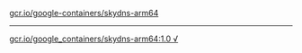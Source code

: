 [gcr.io/google-containers/skydns-arm64](https://hub.docker.com/r/abcz/skydns-arm64/tags/) 

----
[gcr.io/google_containers/skydns-arm64:1.0 √](https://hub.docker.com/r/abcz/skydns-arm64/tags/)

